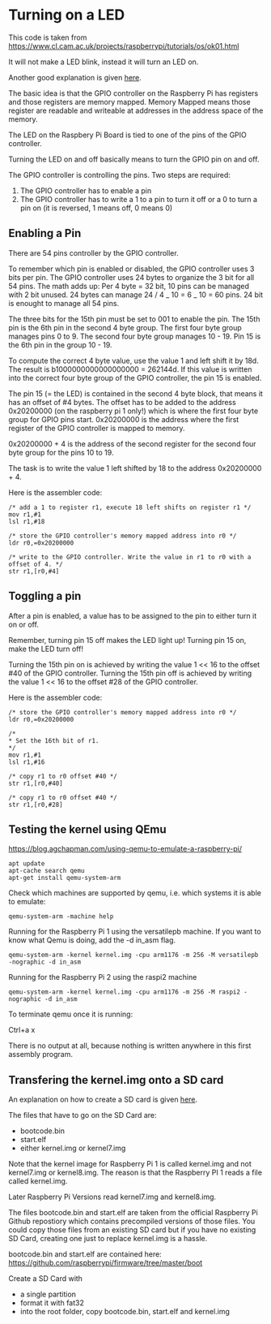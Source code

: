 # Turning on a LED

This code is taken from https://www.cl.cam.ac.uk/projects/raspberrypi/tutorials/os/ok01.html

It will not make a LED blink, instead it will turn an LED on.

Another good explanation is given [here](https://www.youtube.com/watch?v=U9H7TmRt64A&list=PLRwVmtr-pp05PQDzfuOOo-eRskwHsONY0&index=4).

The basic idea is that the GPIO controller on the Raspberry Pi has registers and those registers are memory mapped. Memory Mapped means those register are readable and writeable at addresses in the address space of the memory.

The LED on the Raspbery Pi Board is tied to one of the pins of the GPIO controller.

Turning the LED on and off basically means to turn the GPIO pin on and off.

The GPIO controller is controlling the pins. Two steps are required:

1. The GPIO controller has to enable a pin
2. The GPIO controller has to write a 1 to a pin to turn it off or a 0 to turn a pin on (it is reversed, 1 means off, 0 means 0)

## Enabling a Pin

There are 54 pins controller by the GPIO controller.

To remember which pin is enabled or disabled, the GPIO controller uses 3 bits per pin. The GPIO controller uses 24 bytes to organize the 3 bit for all 54 pins. The math adds up: Per 4 byte = 32 bit, 10 pins can be managed with 2 bit unused. 24 bytes can manage 24 / 4 _ 10 = 6 _ 10 = 60 pins. 24 bit is enought to manage all 54 pins.

The three bits for the 15th pin must be set to 001 to enable the pin. The 15th pin is the 6th pin in the second 4 byte group. The first four byte group manages pins 0 to 9. The second four byte group manages 10 - 19. Pin 15 is the 6th pin in the group 10 - 19.

To compute the correct 4 byte value, use the value 1 and left shift it by 18d.
The result is b1000000000000000000 = 262144d. If this value is written into the correct four byte group of the GPIO controller, the pin 15 is enabled.

The pin 15 (= the LED) is contained in the second 4 byte block, that means it has an offset of #4 bytes. The offset has to be added to the address 0x20200000 (on the raspberry pi 1 only!) which is where the first four byte group for GPIO pins start. 0x20200000 is the address where the first register of the GPIO controller is mapped to memory.

0x20200000 + 4 is the address of the second register for the second four byte group for the pins 10 to 19.

The task is to write the value 1 left shifted by 18 to the address 0x20200000 + 4.

Here is the assembler code:

```
/* add a 1 to register r1, execute 18 left shifts on register r1 */
mov r1,#1
lsl r1,#18

/* store the GPIO controller's memory mapped address into r0 */
ldr r0,=0x20200000

/* write to the GPIO controller. Write the value in r1 to r0 with a offset of 4. */
str r1,[r0,#4]
```

## Toggling a pin

After a pin is enabled, a value has to be assigned to the pin to either turn it on or off.

Remember, turning pin 15 off makes the LED light up! Turning pin 15 on, make the LED turn off!

Turning the 15th pin on is achieved by writing the value 1 << 16 to the offset #40 of the GPIO controller.
Turning the 15th pin off is achieved by writing the value 1 << 16 to the offset #28 of the GPIO controller.

Here is the assembler code:

```
/* store the GPIO controller's memory mapped address into r0 */
ldr r0,=0x20200000

/*
* Set the 16th bit of r1.
*/
mov r1,#1
lsl r1,#16

/* copy r1 to r0 offset #40 */
str r1,[r0,#40]

/* copy r1 to r0 offset #40 */
str r1,[r0,#28]
```

## Testing the kernel using QEmu

https://blog.agchapman.com/using-qemu-to-emulate-a-raspberry-pi/

```
apt update
apt-cache search qemu
apt-get install qemu-system-arm
```

Check which machines are supported by qemu, i.e. which systems it is able to emulate:

```
qemu-system-arm -machine help
```

Running for the Raspberry Pi 1 using the versatilepb machine.
If you want to know what Qemu is doing, add the -d in_asm flag.

```
qemu-system-arm -kernel kernel.img -cpu arm1176 -m 256 -M versatilepb -nographic -d in_asm
```

Running for the Raspberry Pi 2 using the raspi2 machine

```
qemu-system-arm -kernel kernel.img -cpu arm1176 -m 256 -M raspi2 -nographic -d in_asm
```

To terminate qemu once it is running:

Ctrl+a x

There is no output at all, because nothing is written anywhere in this first assembly program.

## Transfering the kernel.img onto a SD card

An explanation on how to create a SD card is given [here](https://github.com/me-no-dev/BareMetalPi).

The files that have to go on the SD Card are:

- bootcode.bin
- start.elf
- either kernel.img or kernel7.img

Note that the kernel image for Raspberry Pi 1 is called kernel.img and not kernel7.img or kernel8.img.
The reason is that the Raspberry PI 1 reads a file called kernel.img.

Later Raspberry Pi Versions read kernel7.img and kernel8.img.

The files bootcode.bin and start.elf are taken from the official Raspberry Pi Github repostiory which
contains precompiled versions of those files. You could copy those files from an existing SD card but if
you have no existing SD Card, creating one just to replace kernel.img is a hassle.

bootcode.bin and start.elf are contained here:
https://github.com/raspberrypi/firmware/tree/master/boot

Create a SD Card with

- a single partition
- format it with fat32
- into the root folder, copy bootcode.bin, start.elf and kernel.img

